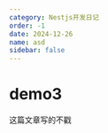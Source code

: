 ```yaml
---
category: Nestjs开发日记
order: -1
date: 2024-12-26
name: asd
sidebar: false
---
```


# demo3

这篇文章写的不戳
